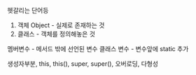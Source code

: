 헷갈리는 단어등

1. 객체 Object - 실제로 존재하는 것
2. 클래스 - 객체를 정의해놓은 것

멤버변수 - 메서드 밖에 선언된 변수
클래스 변수 - 변수앞에 static 추가

생성자부분, this, this(), super, super(), 오버로딩, 다형성